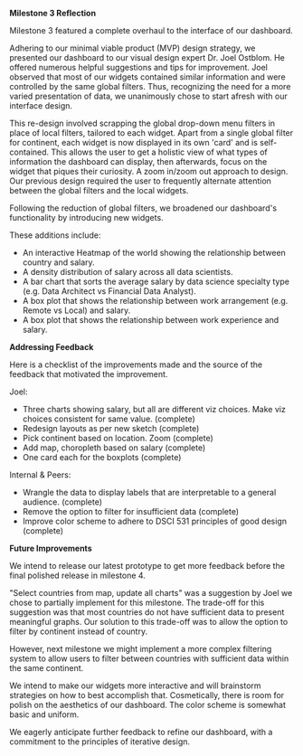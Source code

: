 **Milestone 3 Reflection**

Milestone 3 featured a complete overhaul to the interface of our dashboard.

Adhering to our minimal viable product (MVP) design strategy, we presented our dashboard to our visual design expert Dr. Joel Ostblom. He offered numerous helpful suggestions and tips for improvement.
Joel observed that most of our widgets contained similar information and were controlled by the same global filters.
Thus, recognizing the need for a more varied presentation of data, we unanimously chose to start afresh with our interface design.

This re-design involved scrapping the global drop-down menu filters in place of local filters, tailored to each widget.
Apart from a single global filter for continent, each widget is now displayed in its own 'card' and is self-contained. This allows the user to get a holistic view of what types of information the dashboard can display, then afterwards, focus on the widget that piques their curiosity. A zoom in/zoom out approach to design.
Our previous design required the user to frequently alternate attention between the global filters and the local widgets.

Following the reduction of global filters, we broadened our dashboard's functionality by introducing new widgets.

These additions include:

- An interactive Heatmap of the world showing the relationship between country and salary.
- A density distribution of salary across all data scientists.
- A bar chart that sorts the average salary by data science specialty type (e.g. Data Architect vs Financial Data Analyst).
- A box plot that shows the relationship between work arrangement (e.g. Remote vs Local) and salary. 
- A box plot that shows the relationship between work experience and salary.

**Addressing Feedback**

Here is a checklist of the improvements made and the source of the feedback that motivated the improvement.

Joel:

- Three charts showing salary, but all are different viz choices. Make viz choices consistent for same value. (complete)
- Redesign layouts as per new sketch (complete)
- Pick continent based on location. Zoom (complete)
- Add map, choropleth based on salary (complete)
- One card each for the boxplots (complete)

Internal & Peers:

- Wrangle the data to display labels that are interpretable to a general audience. (complete)
- Remove the option to filter for insufficient data (complete)
- Improve color scheme to adhere to DSCI 531 principles of good design (complete)

**Future Improvements**

We intend to release our latest prototype to get more feedback before the final polished release in milestone 4.

"Select countries from map, update all charts" was a suggestion by Joel we chose to partially implement for this milestone.
The trade-off for this suggestion was that most countries do not have sufficient data to present meaningful graphs.
Our solution to this trade-off was to allow the option to filter by continent instead of country. 

However, next milestone we might implement a more complex filtering system to allow users to filter between countries with sufficient data within the same continent.

We intend to make our widgets more interactive and will brainstorm strategies on how to best accomplish that.
Cosmetically, there is room for polish on the aesthetics of our dashboard. The color scheme is somewhat basic and uniform.

We eagerly anticipate further feedback to refine our dashboard, with a commitment to the principles of iterative design.
